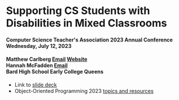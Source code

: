 # Supporting CS Students with Disabilities in Mixed Classrooms


#### Computer Science Teacher's Association 2023 Annual Conference<br>Wednesday, July 12, 2023



#### Matthew Carlberg [Email](mailto:mcarlberg@bhsec.bard.edu) [Website](https://mattcarlberg.github.io)<br>Hannah McFadden [Email](mailto:hmcfadden@bhsec.bard.edu)<br>Bard High School Early College Queens

* Link to [slide deck](https://docs.google.com/presentation/d/1cifcie7otRyBC6tRji7_M-lY0LBu0h0H1sQqxOwUQ2s/edit#slide=id.g25423ddfb3c_1_1)
* Object-Oriented Programming 2023 [topics and resources](https://github.com/mattcarlberg/OOP-Sp23-Reference)

